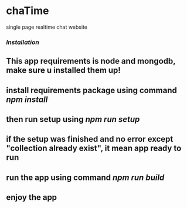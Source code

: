 # chaTime
single page realtime chat website

### ***Installation***

## This app requirements is node and mongodb, make sure u installed them up!
## install requirements package using command *npm install*
## then run setup using *npm run setup*
## if the setup was finished and no error except "collection already exist", it mean app ready to run
## run the app using command *npm run build*
## enjoy the app 
